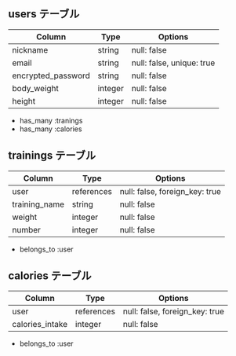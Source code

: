 ## users テーブル

| Column              | Type     | Options                   |
| ------------------- | -------- | ------------------------- |
| nickname            | string   | null: false               |
| email               | string   | null: false, unique: true |
| encrypted_password  | string   | null: false               |
| body_weight         | integer  | null: false               |
| height              | integer  | null: false               |

- has_many :tranings
- has_many :calories


## trainings テーブル

| Column             | Type       | Options                        |
| ------------------ | ---------- | ------------------------------ |
| user               | references | null: false, foreign_key: true |
| training_name      | string     | null: false                    |
| weight             | integer    | null: false                    |
| number             | integer    | null: false                    | 

- belongs_to :user

## calories テーブル
| Column          | Type       |Options                         |
| --------------- | ---------- |------------------------------- |
| user            | references | null: false, foreign_key: true |
| calories_intake | integer    | null: false                    |

- belongs_to :user
